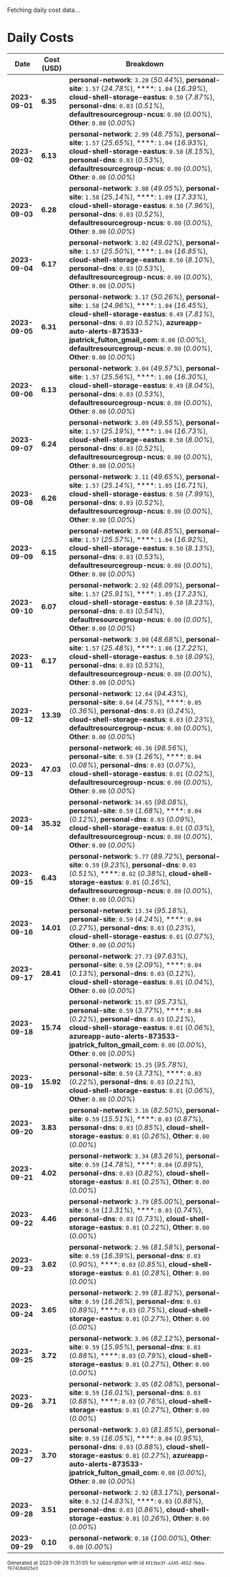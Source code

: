 Fetching daily cost data...
# Daily Costs

| Date | Cost (USD) | Breakdown |
|------|----------------|-----------|
| **2023-09-01** | **6.35** | **personal-network**: `3.20` (_50.44%_), **personal-site**: `1.57` (_24.78%_), ****: `1.04` (_16.39%_), **cloud-shell-storage-eastus**: `0.50` (_7.87%_), **personal-dns**: `0.03` (_0.51%_), **defaultresourcegroup-ncus**: `0.00` (_0.00%_), **Other**: `0.00` (_0.00%_) |
| **2023-09-02** | **6.13** | **personal-network**: `2.99` (_48.75%_), **personal-site**: `1.57` (_25.65%_), ****: `1.04` (_16.93%_), **cloud-shell-storage-eastus**: `0.50` (_8.15%_), **personal-dns**: `0.03` (_0.53%_), **defaultresourcegroup-ncus**: `0.00` (_0.00%_), **Other**: `0.00` (_0.00%_) |
| **2023-09-03** | **6.28** | **personal-network**: `3.08` (_49.05%_), **personal-site**: `1.58` (_25.14%_), ****: `1.09` (_17.33%_), **cloud-shell-storage-eastus**: `0.50` (_7.96%_), **personal-dns**: `0.03` (_0.52%_), **defaultresourcegroup-ncus**: `0.00` (_0.00%_), **Other**: `0.00` (_0.00%_) |
| **2023-09-04** | **6.17** | **personal-network**: `3.02` (_49.02%_), **personal-site**: `1.57` (_25.50%_), ****: `1.04` (_16.85%_), **cloud-shell-storage-eastus**: `0.50` (_8.10%_), **personal-dns**: `0.03` (_0.53%_), **defaultresourcegroup-ncus**: `0.00` (_0.00%_), **Other**: `0.00` (_0.00%_) |
| **2023-09-05** | **6.31** | **personal-network**: `3.17` (_50.26%_), **personal-site**: `1.58` (_24.96%_), ****: `1.04` (_16.45%_), **cloud-shell-storage-eastus**: `0.49` (_7.81%_), **personal-dns**: `0.03` (_0.52%_), **azureapp-auto-alerts-873533-jpatrick_fulton_gmail_com**: `0.00` (_0.00%_), **defaultresourcegroup-ncus**: `0.00` (_0.00%_), **Other**: `0.00` (_0.00%_) |
| **2023-09-06** | **6.13** | **personal-network**: `3.04` (_49.57%_), **personal-site**: `1.57` (_25.56%_), ****: `1.00` (_16.30%_), **cloud-shell-storage-eastus**: `0.49` (_8.04%_), **personal-dns**: `0.03` (_0.53%_), **defaultresourcegroup-ncus**: `0.00` (_0.00%_), **Other**: `0.00` (_0.00%_) |
| **2023-09-07** | **6.24** | **personal-network**: `3.09` (_49.55%_), **personal-site**: `1.57` (_25.19%_), ****: `1.04` (_16.73%_), **cloud-shell-storage-eastus**: `0.50` (_8.00%_), **personal-dns**: `0.03` (_0.52%_), **defaultresourcegroup-ncus**: `0.00` (_0.00%_), **Other**: `0.00` (_0.00%_) |
| **2023-09-08** | **6.26** | **personal-network**: `3.11` (_49.65%_), **personal-site**: `1.57` (_25.14%_), ****: `1.05` (_16.71%_), **cloud-shell-storage-eastus**: `0.50` (_7.99%_), **personal-dns**: `0.03` (_0.52%_), **defaultresourcegroup-ncus**: `0.00` (_0.00%_), **Other**: `0.00` (_0.00%_) |
| **2023-09-09** | **6.15** | **personal-network**: `3.00` (_48.85%_), **personal-site**: `1.57` (_25.57%_), ****: `1.04` (_16.92%_), **cloud-shell-storage-eastus**: `0.50` (_8.13%_), **personal-dns**: `0.03` (_0.53%_), **defaultresourcegroup-ncus**: `0.00` (_0.00%_), **Other**: `0.00` (_0.00%_) |
| **2023-09-10** | **6.07** | **personal-network**: `2.92` (_48.09%_), **personal-site**: `1.57` (_25.91%_), ****: `1.05` (_17.23%_), **cloud-shell-storage-eastus**: `0.50` (_8.23%_), **personal-dns**: `0.03` (_0.54%_), **defaultresourcegroup-ncus**: `0.00` (_0.00%_), **Other**: `0.00` (_0.00%_) |
| **2023-09-11** | **6.17** | **personal-network**: `3.00` (_48.68%_), **personal-site**: `1.57` (_25.48%_), ****: `1.06` (_17.22%_), **cloud-shell-storage-eastus**: `0.50` (_8.09%_), **personal-dns**: `0.03` (_0.53%_), **defaultresourcegroup-ncus**: `0.00` (_0.00%_), **Other**: `0.00` (_0.00%_) |
| **2023-09-12** | **13.39** | **personal-network**: `12.64` (_94.43%_), **personal-site**: `0.64` (_4.75%_), ****: `0.05` (_0.36%_), **personal-dns**: `0.03` (_0.24%_), **cloud-shell-storage-eastus**: `0.03` (_0.23%_), **defaultresourcegroup-ncus**: `0.00` (_0.00%_), **Other**: `0.00` (_0.00%_) |
| **2023-09-13** | **47.03** | **personal-network**: `46.36` (_98.56%_), **personal-site**: `0.59` (_1.26%_), ****: `0.04` (_0.08%_), **personal-dns**: `0.03` (_0.07%_), **cloud-shell-storage-eastus**: `0.01` (_0.02%_), **defaultresourcegroup-ncus**: `0.00` (_0.00%_), **Other**: `0.00` (_0.00%_) |
| **2023-09-14** | **35.32** | **personal-network**: `34.65` (_98.08%_), **personal-site**: `0.59` (_1.68%_), ****: `0.04` (_0.12%_), **personal-dns**: `0.03` (_0.09%_), **cloud-shell-storage-eastus**: `0.01` (_0.03%_), **defaultresourcegroup-ncus**: `0.00` (_0.00%_), **Other**: `0.00` (_0.00%_) |
| **2023-09-15** | **6.43** | **personal-network**: `5.77` (_89.72%_), **personal-site**: `0.59` (_9.23%_), **personal-dns**: `0.03` (_0.51%_), ****: `0.02` (_0.38%_), **cloud-shell-storage-eastus**: `0.01` (_0.16%_), **defaultresourcegroup-ncus**: `0.00` (_0.00%_), **Other**: `0.00` (_0.00%_) |
| **2023-09-16** | **14.01** | **personal-network**: `13.34` (_95.18%_), **personal-site**: `0.59` (_4.24%_), ****: `0.04` (_0.27%_), **personal-dns**: `0.03` (_0.23%_), **cloud-shell-storage-eastus**: `0.01` (_0.07%_), **Other**: `0.00` (_0.00%_) |
| **2023-09-17** | **28.41** | **personal-network**: `27.73` (_97.63%_), **personal-site**: `0.59` (_2.09%_), ****: `0.04` (_0.13%_), **personal-dns**: `0.03` (_0.12%_), **cloud-shell-storage-eastus**: `0.01` (_0.04%_), **Other**: `0.00` (_0.00%_) |
| **2023-09-18** | **15.74** | **personal-network**: `15.07` (_95.73%_), **personal-site**: `0.59` (_3.77%_), ****: `0.04` (_0.22%_), **personal-dns**: `0.03` (_0.21%_), **cloud-shell-storage-eastus**: `0.01` (_0.06%_), **azureapp-auto-alerts-873533-jpatrick_fulton_gmail_com**: `0.00` (_0.00%_), **Other**: `0.00` (_0.00%_) |
| **2023-09-19** | **15.92** | **personal-network**: `15.25` (_95.78%_), **personal-site**: `0.59` (_3.73%_), ****: `0.03` (_0.22%_), **personal-dns**: `0.03` (_0.21%_), **cloud-shell-storage-eastus**: `0.01` (_0.06%_), **Other**: `0.00` (_0.00%_) |
| **2023-09-20** | **3.83** | **personal-network**: `3.16` (_82.50%_), **personal-site**: `0.59` (_15.51%_), ****: `0.03` (_0.87%_), **personal-dns**: `0.03` (_0.85%_), **cloud-shell-storage-eastus**: `0.01` (_0.26%_), **Other**: `0.00` (_0.00%_) |
| **2023-09-21** | **4.02** | **personal-network**: `3.34` (_83.26%_), **personal-site**: `0.59` (_14.78%_), ****: `0.04` (_0.89%_), **personal-dns**: `0.03` (_0.82%_), **cloud-shell-storage-eastus**: `0.01` (_0.25%_), **Other**: `0.00` (_0.00%_) |
| **2023-09-22** | **4.46** | **personal-network**: `3.79` (_85.00%_), **personal-site**: `0.59` (_13.31%_), ****: `0.03` (_0.74%_), **personal-dns**: `0.03` (_0.73%_), **cloud-shell-storage-eastus**: `0.01` (_0.22%_), **Other**: `0.00` (_0.00%_) |
| **2023-09-23** | **3.62** | **personal-network**: `2.96` (_81.58%_), **personal-site**: `0.59` (_16.39%_), **personal-dns**: `0.03` (_0.90%_), ****: `0.03` (_0.85%_), **cloud-shell-storage-eastus**: `0.01` (_0.28%_), **Other**: `0.00` (_0.00%_) |
| **2023-09-24** | **3.65** | **personal-network**: `2.99` (_81.82%_), **personal-site**: `0.59` (_16.26%_), **personal-dns**: `0.03` (_0.89%_), ****: `0.03` (_0.75%_), **cloud-shell-storage-eastus**: `0.01` (_0.27%_), **Other**: `0.00` (_0.00%_) |
| **2023-09-25** | **3.72** | **personal-network**: `3.06` (_82.12%_), **personal-site**: `0.59` (_15.95%_), **personal-dns**: `0.03` (_0.88%_), ****: `0.03` (_0.79%_), **cloud-shell-storage-eastus**: `0.01` (_0.27%_), **Other**: `0.00` (_0.00%_) |
| **2023-09-26** | **3.71** | **personal-network**: `3.05` (_82.08%_), **personal-site**: `0.59` (_16.01%_), **personal-dns**: `0.03` (_0.88%_), ****: `0.03` (_0.76%_), **cloud-shell-storage-eastus**: `0.01` (_0.27%_), **Other**: `0.00` (_0.00%_) |
| **2023-09-27** | **3.70** | **personal-network**: `3.03` (_81.85%_), **personal-site**: `0.59` (_16.05%_), ****: `0.04` (_0.95%_), **personal-dns**: `0.03` (_0.88%_), **cloud-shell-storage-eastus**: `0.01` (_0.27%_), **azureapp-auto-alerts-873533-jpatrick_fulton_gmail_com**: `0.00` (_0.00%_), **Other**: `0.00` (_0.00%_) |
| **2023-09-28** | **3.51** | **personal-network**: `2.92` (_83.17%_), **personal-site**: `0.52` (_14.83%_), ****: `0.03` (_0.88%_), **personal-dns**: `0.03` (_0.86%_), **cloud-shell-storage-eastus**: `0.01` (_0.26%_), **Other**: `0.00` (_0.00%_) |
| **2023-09-29** | **0.10** | **personal-network**: `0.10` (_100.00%_), **Other**: `0.00` (_0.00%_) |


<sup>Generated at 2023-09-29 11:31:05 for subscription with id `4913be3f-a345-4652-9bba-767418dd25e3`</sup>

